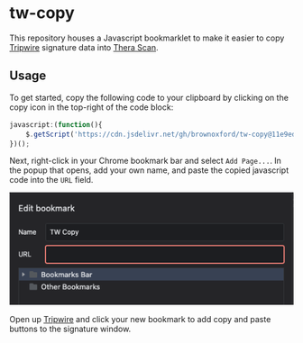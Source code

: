 # tw-copy

This repository houses a Javascript bookmarklet to make it easier to copy [Tripwire](https://tripwire.eve-apps.com/?system=Thera) signature data into [Thera Scan](https://therascan.info).

## Usage

To get started, copy the following code to your clipboard by clicking on the copy icon in the top-right of the code block:

```javascript
javascript:(function(){
    $.getScript('https://cdn.jsdelivr.net/gh/brownoxford/tw-copy@11e9eda/main.js')
})();
```

Next, right-click in your Chrome bookmark bar and select `Add Page...`. In the popup that opens, add your own name, and paste the copied javascript code into the `URL` field.

![Create a bookmark](resources/add-bookmark.png)

Open up [Tripwire](https://tripwire.eve-apps.com/?system=Thera) and click your new bookmark to add copy and paste buttons to the signature window.

